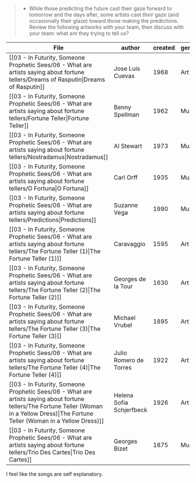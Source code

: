> - While those predicting the future cast their gaze forward to tomorrow and the days after, some artists cast *their* gaze (and occasionally their glaze) toward those making the predictions. Review the following artworks with your team, then discuss with your team: what are they trying to tell us?

| File                                                                                                                                                                                          | author                   | created | genre | link                                                                              |
| --------------------------------------------------------------------------------------------------------------------------------------------------------------------------------------------- | ------------------------ | ------- | ----- | --------------------------------------------------------------------------------- |
| [[03 - In Futurity, Someone Prophetic Sees/06 - What are artists saying about fortune tellers/Dreams of Rasputin\|Dreams of Rasputin]]                                                     | Jose Luis Cuevas         | 1968    | Art   | https://americanart.si.edu/artwork/dreams-rasputin-6009                           |
| [[03 - In Futurity, Someone Prophetic Sees/06 - What are artists saying about fortune tellers/Fortune Teller\|Fortune Teller]]                                                             | Benny Spellman           | 1962    | Music | https://open.spotify.com/track/0aAHipKwUxMlVLHL5TOPqo                             |
| [[03 - In Futurity, Someone Prophetic Sees/06 - What are artists saying about fortune tellers/Nostradamus\|Nostradamus]]                                                                   | Al Stewart               | 1973    | Music | https://open.spotify.com/track/6z7PhnfAdoDE8i4zMIRxNo                             |
| [[03 - In Futurity, Someone Prophetic Sees/06 - What are artists saying about fortune tellers/O Fortuna\|O Fortuna]]                                                                       | Carl Orff                | 1935    | Music | https://open.spotify.com/track/0aAHipKwUxMlVLHL5TOPqo                             |
| [[03 - In Futurity, Someone Prophetic Sees/06 - What are artists saying about fortune tellers/Predictions\|Predictions]]                                                                   | Suzanne Vega             | 1990    | Music | https://open.spotify.com/track/03Z4TJfxePgtB9g2fDlKWR                             |
| [[03 - In Futurity, Someone Prophetic Sees/06 - What are artists saying about fortune tellers/The Fortune Teller (1)\|The Fortune Teller (1)]]                                             | Caravaggio               | 1595    | Art   | https://artsandculture.google.com/asset/KQE8dCTsAlLmZQ                            |
| [[03 - In Futurity, Someone Prophetic Sees/06 - What are artists saying about fortune tellers/The Fortune Teller (2)\|The Fortune Teller (2)]]                                             | Georges de la Tour       | 1630    | Art   | https://www.metmuseum.org/art/collection/search/436838                            |
| [[03 - In Futurity, Someone Prophetic Sees/06 - What are artists saying about fortune tellers/The Fortune Teller (3)\|The Fortune Teller (3)]]                                             | Michael Vrubel           | 1895    | Art   | https://www.wikiart.org/en/mikhail-vrubel/the-fortune-teller-1895                 |
| [[03 - In Futurity, Someone Prophetic Sees/06 - What are artists saying about fortune tellers/The Fortune Teller (4)\|The Fortune Teller (4)]]                                             | Julio Romero de Torres   | 1922    | Art   | https://museoteca.com/r/en/work/2825/romero_de_torres_julio/the_fortune_teller/!/ |
| [[03 - In Futurity, Someone Prophetic Sees/06 - What are artists saying about fortune tellers/The Fortune Teller (Woman in a Yellow Dress)\|The Fortune Teller (Woman in a Yellow Dress)]] | Helena Sofia Schjerfbeck | 1926    | Art   | https://www.kansallisgalleria.fi/en/object/552468                                 |
| [[03 - In Futurity, Someone Prophetic Sees/06 - What are artists saying about fortune tellers/Trio Des Cartes\|Trio Des Cartes]]                                                           | Georges Bizet            | 1875    | Music | https://open.spotify.com/track/4EQdeR7kYqj0o0Kh61zNO1                             |


I feel like the songs are self explanatory.
